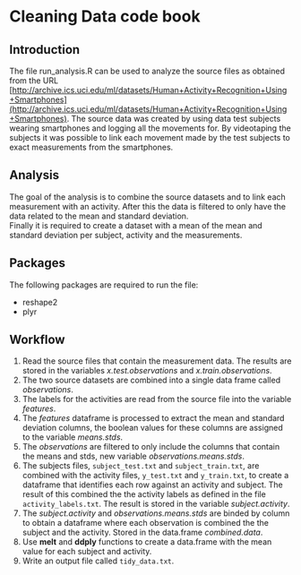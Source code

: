 Cleaning Data code book
========================================================

Introduction
--------------------------------------------------------
The file run_analysis.R can be used to analyze the source files as obtained from the URL [http://archive.ics.uci.edu/ml/datasets/Human+Activity+Recognition+Using+Smartphones](http://archive.ics.uci.edu/ml/datasets/Human+Activity+Recognition+Using+Smartphones). The source data was created by using data test subjects wearing smartphones and logging all the movements for. By videotaping the subjects it was possible to link each movement made by the test subjects to exact measurements from the smartphones. 

Analysis
--------------------------------------------------------
The goal of the analysis is to combine the source datasets and to link each measurement with an activity. After this the data is filtered to only have the data related to the mean and standard deviation.  
Finally it is required to create a dataset with a mean of the mean and standard deviation per subject, activity and the measurements. 

Packages
--------------------------------------------------------
The following packages are required to run the file:
* reshape2
* plyr

Workflow
--------------------------------------------------------
1. Read the source files that contain the measurement data. The results are stored in the variables *x.test.observations* and *x.train.observations*.
2. The two source datasets are combined into a single data frame called *observations*.
3. The labels for the activities are read from the source file into the variable *features*.
4. The *features* dataframe is processed to extract the mean and standard deviation columns, the boolean values for these columns are assigned to the variable *means.stds*.
5. The *observations* are filtered to only include the columns that contain the means and stds, new variable *observations.means.stds*. 
6. The subjects files, `subject_test.txt` and `subject_train.txt`, are combined with the activity files, `y_test.txt` and `y_train.txt`, to create a dataframe that identifies each row against an activity and subject. The result of this combined the the activity labels as defined in the file `activity_labels.txt`. The result is stored in the variable *subject.activity*.
7. The *subject.activity* and *observations.means.stds* are binded by column to obtain a dataframe where each observation is combined the the subject and the activity. Stored in the data.frame *combined.data*. 
8. Use **melt** and **ddply** functions to create a data.frame with the mean value for each subject and activity. 
9. Write an output file called `tidy_data.txt`.





